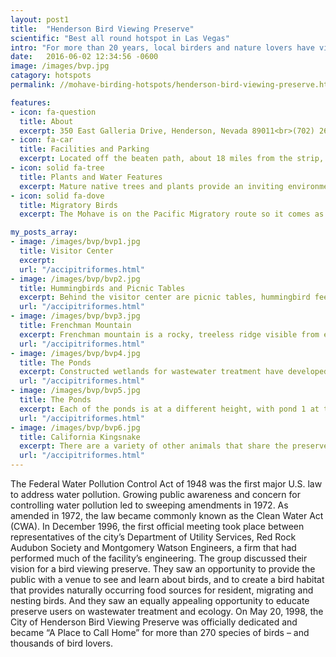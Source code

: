 ```yaml
---
layout: post1
title:  "Henderson Bird Viewing Preserve"
scientific: "Best all round hotspot in Las Vegas"
intro: "For more than 20 years, local birders and nature lovers have visited the evaporating ponds at the Henderson Wastewater Reclamation Facility. As the third-largest body of water in Southern Nevada, the ponds proved irresistible to a wide variety of native and migratory birds. Here in the middle of a desert, birds found an undisturbed and plentiful water source. In 1967, the water reclamation site was first included in the National Audubon Society’s Christmas Count. Each year, the local chapter provided information on the number of types of birds to the National Audubon Society Headquarters in New York City. The information was used to track how well different bird species were faring. Some bird species identified were migrating to the tip of South America and back each year. The ponds were also used as a part of a nationwide shorebird survey conducted by the Point Reyes Bird Observatory in northern California."
date:   2016-06-02 12:34:56 -0600
image: /images/bvp.jpg
catagory: hotspots
permalink: //mohave-birding-hotspots/henderson-bird-viewing-preserve.html

features:
- icon: fa-question
  title: About
  excerpt: 350 East Galleria Drive, Henderson, Nevada 89011<br>(702) 267-4180<br>Summer Hours- 6 AM to 12 PM<br>Winter Hours- 7 AM to 2 PM<br>Free Admission
- icon: fa-car
  title: Facilities and Parking
  excerpt: Located off the beaten path, about 18 miles from the strip, the preserve is accessible by car and public transit. It is located on 140 acres with 9 ponds and 5 miles of trail surrounding them. A gift shop and two public restrooms are found with a classroom in the visitor center. Tours are available with prior reservation and there are picnic tables in the rear.
- icon: solid fa-tree
  title: Plants and Water Features
  excerpt: Mature native trees and plants provide an inviting environment for the songbirds such as the Verdin and Lucy's Warbler. Honey and screwbean mesquite trees are mixed with cottonwood and and willow along the ponds. Southern cattails and phragmites provide shelter to the resident Sora, Virginia Rail, Wilson's Snipe and waterfowl while quailbrush and mulefat do the same for groundbirds such as Gambel's Quail, Crissal Thrasher, Western Meadowlark, Abert's and Spotted Tohee. 
- icon: solid fa-dove
  title: Migratory Birds
  excerpt: The Mohave is on the Pacific Migratory route so it comes as no surprise that waterbirds and wading birds are to be found in the ponds, streams and springs of the desert. As to be expected, spring and fall are best for migratory birds although a good number of mainly water birds stick around both summer and winter.

my_posts_array:
- image: /images/bvp/bvp1.jpg
  title: Visitor Center
  excerpt: 
  url: "/accipitriformes.html"
- image: /images/bvp/bvp2.jpg
  title: Hummingbirds and Picnic Tables
  excerpt: Behind the visitor center are picnic tables, hummingbird feeders and Tino the desert tortise.
  url: "/accipitriformes.html"
- image: /images/bvp/bvp3.jpg
  title: Frenchman Mountain
  excerpt: Frenchman mountain is a rocky, treeless ridge visible from everywhere in Las Vegas and a formidable and beautiful landmark throughout the Henderson Bird Watching Preserve. The mountain rises about 1500’ to 2000’ above the surrounding desert. The Las Vegas Wash, located in front of Frenchman Mountain, is a 12-mile-long channel which feeds most of the Las Vegas Valley’s excess water into Lake Mead. The wash is sometimes called an urban river, and it exists in its present capacity because of an urban population. The wash also works in a conjunction with the pre-existing wetlands that formed the original oasis of the Las Vegas Valley.
  url: "/accipitriformes.html"
- image: /images/bvp/bvp4.jpg
  title: The Ponds
  excerpt: Constructed wetlands for wastewater treatment have developed in the last few decades as an alternative to costly industrial methods. Essentially, carefully selected native plants both in and near the water absorb nitrogen, phosphorus and toxins, naturally cleansing the water like magic. Wetlands work through a combination of microorganism interaction, plant and soil filtration, aeration and settling to remove particulates and contaminants. As an eco-friendly treatment process, constructed wetlands enable the effective, economical, and ecological treatment of agricultural, industrial, and municipal wastewater. 
  url: "/accipitriformes.html"
- image: /images/bvp/bvp5.jpg
  title: The Ponds
  excerpt: Each of the ponds is at a different height, with pond 1 at the highest position. As pond 1 fills, the overflow goes to adjacent ponds through pipe spillways, skimming the purest water from the top. 
  url: "/accipitriformes.html"
- image: /images/bvp/bvp6.jpg
  title: California Kingsnake
  excerpt: There are a variety of other animals that share the preserve, including snakes, lizards, rabbits, coyotes and racoons.
  url: "/accipitriformes.html"
---
```



<p>
The Federal Water Pollution Control Act of 1948 was the first major U.S. law to address water pollution. Growing public awareness and concern for controlling water pollution led to sweeping amendments in 1972. As amended in 1972, the law became commonly known as the Clean Water Act (CWA). In December 1996, the first official meeting took place between representatives of the city’s Department of Utility Services, Red Rock Audubon Society and Montgomery Watson Engineers, a firm that had performed much of the facility’s engineering. The group discussed their vision for a bird viewing preserve. They saw an opportunity to provide the public with a venue to see and learn about birds, and to create a bird habitat that provides naturally occurring food sources for resident, migrating and nesting birds. And they saw an equally appealing opportunity to educate preserve users on wastewater treatment and ecology. On May 20, 1998, the City of Henderson Bird Viewing Preserve was officially dedicated and became “A Place to Call Home” for more than 270 species of birds – and thousands of bird lovers.</p>
